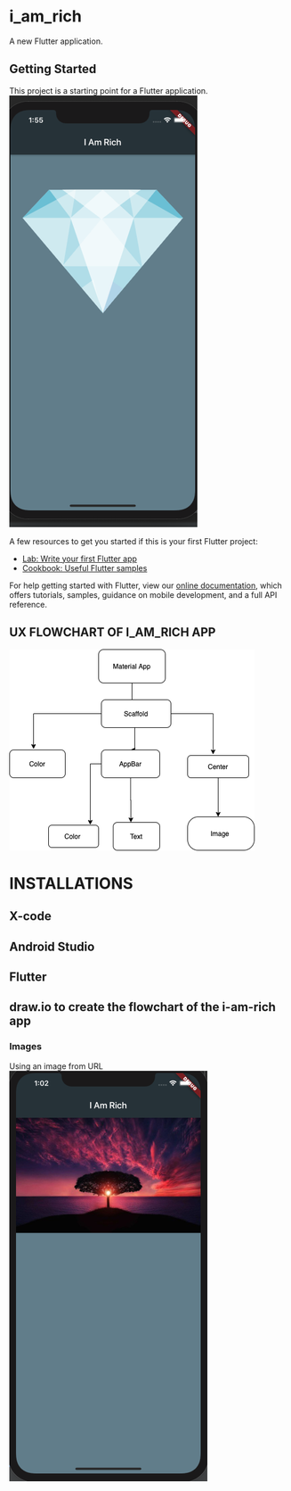 # i_am_rich

A new Flutter application.

## Getting Started

This project is a starting point for a Flutter application.
![](images/addedDiamond.png)

A few resources to get you started if this is your first Flutter project:

- [Lab: Write your first Flutter app](https://flutter.dev/docs/get-started/codelab)
- [Cookbook: Useful Flutter samples](https://flutter.dev/docs/cookbook)

For help getting started with Flutter, view our
[online documentation](https://flutter.dev/docs), which offers tutorials,
samples, guidance on mobile development, and a full API reference.

## UX FLOWCHART OF I_AM_RICH APP

  ![](images/i_am_rich_structure.png)
  
  

# INSTALLATIONS
## X-code


## Android Studio 


## Flutter 


## draw.io to create the flowchart of the i-am-rich app


   ### Images 

 Using an image from URL
   ![](images/addedImage.png)






